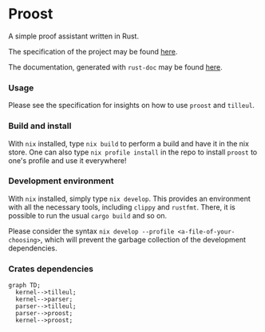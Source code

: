 # Proost

A simple proof assistant written in Rust.

The specification of the project may be found [here](docs/specs.pdf).

The documentation, generated with `rust-doc` may be found [here](doc/proost/).

### Usage 
Please see the specification for insights on how to use `proost` and `tilleul`.

### Build and install
With `nix` installed, type `nix build` to perform a build and have it in the nix store. One can also type `nix profile install` in the repo to install `proost` to one's profile and use it everywhere!

### Development environment
With `nix` installed, simply type `nix develop`. This provides an environment with all the necessary tools, including `clippy` and `rustfmt`. There, it is possible to run the usual `cargo build` and so on.

Please consider the syntax `nix develop --profile <a-file-of-your-choosing>`, which will prevent the garbage collection of the development dependencies.

### Crates dependencies
```mermaid
graph TD;
  kernel-->tilleul;
  kernel-->parser;
  parser-->tilleul; 
  parser-->proost;
  kernel-->proost;
```
